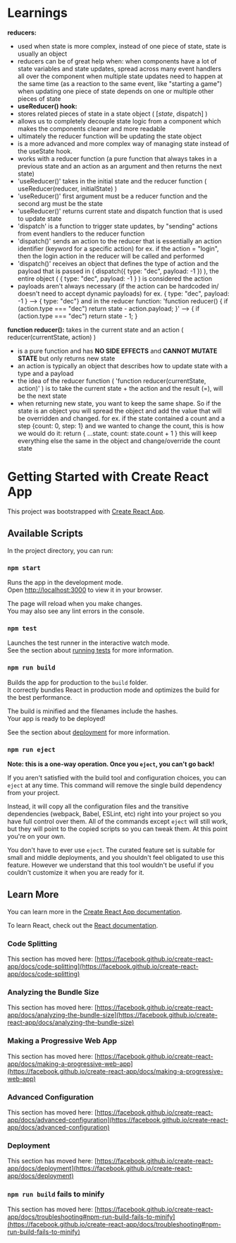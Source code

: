 # Learnings

**reducers:**

- used when state is more complex, instead of one piece of state, state is usually an object
- reducers can be of great help when:
  when components have a lot of state variables and state updates, spread across many event handlers all over the component
  when multiple state updates need to happen at the same time (as a reaction to the same event, like "starting a game")
  when updating one piece of state depends on one or multiple other pieces of state
- **useReducer() hook:**
- stores related pieces of state in a state object ( [*state*, dispatch] )
- allows us to completely decouple state logic from a component which makes the components cleaner and more readable
- ultimately the reducer function will be updating the state object
- is a more advanced and more complex way of managing state instead of the useState hook.
- works with a reducer function (a pure function that always takes in a previous state and an action as an argument and then returns the next state)
- 'useReducer()' takes in the initial state and the reducer function ( useReducer(reducer, initialState) )
- 'useReducer()' first argument must be a reducer function and the second arg must be the state
- 'useReducer()' returns current state and dispatch function that is used to update state
- 'dispatch' is a function to trigger state updates, by "sending" actions from event handlers to the reducer
  function
- 'dispatch()' sends an action to the reducer that is essentially an action identifier (keyword for a specific action) for ex. if the action = "login", then the login action in the reducer will be called and performed
- 'dispatch()' receives an object that defines the type of action and the payload that is passed in
  ( dispatch({ type: "dec", payload: -1 }) ), the entire object ( { type: "dec", payload: -1 } ) is considered the action
- payloads aren't always necessary (if the action can be hardcoded in/ doesn't need to accept dynamic payloads)
  for ex. { type: "dec", payload: -1 } --> { type: "dec"}
  and in the reducer function:
  'function reducer() { if (action.type === "dec") return state - action.payload; }' -->
  { if (action.type === "dec") return state - 1; }

**function reducer():** takes in the current state and an action ( reducer(currentState, action) )

- is a pure function and has **NO SIDE EFFECTS** and **CANNOT MUTATE STATE** but only returns new state
- an action is typically an object that describes how to update state with a type and a payload
- the idea of the reducer function ( 'function reducer(currentState, action)' ) is to take the current state + the action and the result (=), will be the next state
- when returning new state, you want to keep the same shape. So if the state is an object you will spread the object and add the value that will be overridden and changed.
  for ex. if the state contained a count and a step {count: 0, step: 1} and we wanted to change the count, this is how we would do it:
  return { ...state, count: state.count + 1 }
  this will keep everything else the same in the object and change/override the count state

# Getting Started with Create React App

This project was bootstrapped with [Create React App](https://github.com/facebook/create-react-app).

## Available Scripts

In the project directory, you can run:

### `npm start`

Runs the app in the development mode.\
Open [http://localhost:3000](http://localhost:3000) to view it in your browser.

The page will reload when you make changes.\
You may also see any lint errors in the console.

### `npm test`

Launches the test runner in the interactive watch mode.\
See the section about [running tests](https://facebook.github.io/create-react-app/docs/running-tests) for more information.

### `npm run build`

Builds the app for production to the `build` folder.\
It correctly bundles React in production mode and optimizes the build for the best performance.

The build is minified and the filenames include the hashes.\
Your app is ready to be deployed!

See the section about [deployment](https://facebook.github.io/create-react-app/docs/deployment) for more information.

### `npm run eject`

**Note: this is a one-way operation. Once you `eject`, you can't go back!**

If you aren't satisfied with the build tool and configuration choices, you can `eject` at any time. This command will remove the single build dependency from your project.

Instead, it will copy all the configuration files and the transitive dependencies (webpack, Babel, ESLint, etc) right into your project so you have full control over them. All of the commands except `eject` will still work, but they will point to the copied scripts so you can tweak them. At this point you're on your own.

You don't have to ever use `eject`. The curated feature set is suitable for small and middle deployments, and you shouldn't feel obligated to use this feature. However we understand that this tool wouldn't be useful if you couldn't customize it when you are ready for it.

## Learn More

You can learn more in the [Create React App documentation](https://facebook.github.io/create-react-app/docs/getting-started).

To learn React, check out the [React documentation](https://reactjs.org/).

### Code Splitting

This section has moved here: [https://facebook.github.io/create-react-app/docs/code-splitting](https://facebook.github.io/create-react-app/docs/code-splitting)

### Analyzing the Bundle Size

This section has moved here: [https://facebook.github.io/create-react-app/docs/analyzing-the-bundle-size](https://facebook.github.io/create-react-app/docs/analyzing-the-bundle-size)

### Making a Progressive Web App

This section has moved here: [https://facebook.github.io/create-react-app/docs/making-a-progressive-web-app](https://facebook.github.io/create-react-app/docs/making-a-progressive-web-app)

### Advanced Configuration

This section has moved here: [https://facebook.github.io/create-react-app/docs/advanced-configuration](https://facebook.github.io/create-react-app/docs/advanced-configuration)

### Deployment

This section has moved here: [https://facebook.github.io/create-react-app/docs/deployment](https://facebook.github.io/create-react-app/docs/deployment)

### `npm run build` fails to minify

This section has moved here: [https://facebook.github.io/create-react-app/docs/troubleshooting#npm-run-build-fails-to-minify](https://facebook.github.io/create-react-app/docs/troubleshooting#npm-run-build-fails-to-minify)
